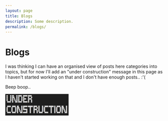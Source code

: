 ```yaml
---
layout: page
title: Blogs
description: Some description.
permalink: /blogs/
---
```


<!-- <img class="img-rounded" src="/assets/img/uploads/profile.png" alt="Thiago Rossener" width="600"> -->

# Blogs

I was thinking I can have an organised view of posts here categories into topics, but for now I'll add an "under construction" message in this page as I haven't started working on that and I don't have enough posts.. :'(


Beep boop..

<img src="/assets/img/under_construction.png" alt="Under Construction" width="200">                                                              